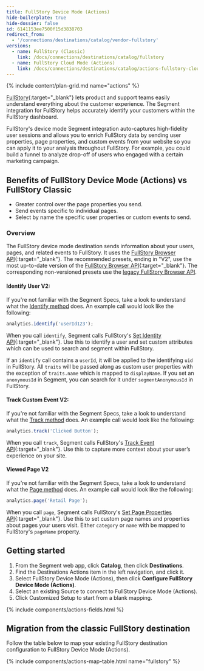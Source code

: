 ```yaml
---
title: FullStory Device Mode (Actions)
hide-boilerplate: true
hide-dossier: false
id: 6141153ee7500f15d3838703
redirect_from:
  - '/connections/destinations/catalog/vendor-fullstory'
versions:
  - name: FullStory (Classic)
    link: /docs/connections/destinations/catalog/fullstory
  - name: FullStory Cloud Mode (Actions)
    link: /docs/connections/destinations/catalog/actions-fullstory-cloud
---
```

{% include content/plan-grid.md name="actions" %}

[FullStory](https://www.fullstory.com/){:target="_blank"} lets product and support teams easily understand everything about the customer experience. The Segment integration for FullStory helps accurately identify your customers within the FullStory dashboard.

FullStory's device mode Segment integration auto-captures high-fidelity user sessions and allows you to enrich FullStory data by sending user properties, page properties, and custom events from your website so  you can apply it to your analysis throughout FullStory. For example, you could build a funnel to analyze drop-off of users who engaged with a certain marketing campaign.

## Benefits of FullStory Device Mode (Actions) vs FullStory Classic

- Greater control over the page properties you send.
- Send events specific to individual pages.
- Select by name the specific user properties or custom events to send.

### Overview

The FullStory device mode destination sends information about your users, pages, and related events to FullStory. It uses the [FullStory Browser API](https://developer.fullstory.com/browser/getting-started/){:target="_blank"}. The recommended presets, ending in "V2", use the most up-to-date version of the [FullStory Browser API](https://developer.fullstory.com/browser/getting-started/){:target="_blank"}. The corresponding non-versioned presets use the [legacy FullStory Browser API](https://developer.fullstory.com/browser/v1/getting-started/).

#### Identify User V2:
If you're not familiar with the Segment Specs, take a look to understand what the [Identify method](/docs/connections/spec/identify/) does. An example call would look like the following:

```javascript
analytics.identify('userId123');
```

When you call `identify`, Segment calls FullStory's [Set Identity API](https://developer.fullstory.com/browser/identification/identify-users/){:target="_blank"}. Use this to identify a user and set custom attributes which can be used to search and segment within FullStory.

If an `identify` call contains a `userId`, it will be applied to the identifying `uid` in FullStory. All `traits` will be passed along as custom user properties with the exception of `traits.name` which is mapped to `displayName`. If you set an `anonymousId` in Segment, you can search for it under `segmentAnonymousId` in FullStory.

#### Track Custom Event V2:
If you're not familiar with the Segment Specs, take a look to understand what the [Track method](/docs/connections/spec/track/) does. An example call would look like the following:

```javascript
analytics.track('Clicked Button');
```

When you call `track`, Segment calls FullStory's [Track Event API](https://developer.fullstory.com/browser/capture-events/analytics-events/){:target="_blank"}. Use this to capture more context about your user’s experience on your site.

#### Viewed Page V2
If you're not familiar with the Segment Specs, take a look to understand what the [Page method](/docs/connections/spec/track/) does. An example call would look like the following:

```javascript
analytics.page('Retail Page');
```

When you call `page`, Segment calls FullStory's [Set Page Properties API](https://developer.fullstory.com/browser/set-page-properties/){:target="_blank"}. Use this to set custom page names and properties about pages your users visit. Either `category` or `name` with be mapped to FullStory's `pageName` property.

## Getting started

1. From the Segment web app, click **Catalog**, then click **Destinations**.
2. Find the Destinations Actions item in the left navigation, and click it.
3. Select FullStory Device Mode (Actions), then click **Configure FullStory Device Mode (Actions)**.
4. Select an existing Source to connect to FullStory Device Mode (Actions).
5. Click Customized Setup to start from a blank mapping.

{% include components/actions-fields.html %}

## Migration from the classic FullStory destination

Follow the table below to map your existing FullStory destination configuration to FullStory Device Mode (Actions).

{% include components/actions-map-table.html name="fullstory" %}
